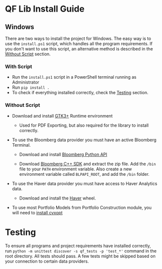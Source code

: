 # QF Lib Install Guide

## Windows

There are two ways to install the project for Windows. The easy way is to use the `install.ps1` script, which handles all the program requirements. If you don't want to use this script, an alternative method is described in the [Without Script](#without-script) section.

### With Script

* Run the `install.ps1` script in a PowerShell terminal running as Administrator
* Run `pip install .`
* To check if everything installed correctly, check the [Testing](#testing) section.

### Without Script

* Download and install [GTK3+](https://github.com/tschoonj/GTK-for-Windows-Runtime-Environment-Installer/releases/download/2017-11-15/gtk3-runtime-3.22.26-2017-11-15-ts-win64.exe) Runtime environment

  * Used for PDF Exporting, but also required for the library to install correctly.

* To use the Bloomberg data provider you must have an active Bloomberg Terminal.

  * Download and install [Bloomberg Python API](https://bloomberg.bintray.com/BLPAPI-Experimental-Generic/:blpapi-3.9.0b1.win-amd64-py3.5.msi)

  * Download [Bloomberg C++ SDK](https://software.tech.bloomberg/BLPAPI-Stable-Generic/blpapi_cpp_3.8.18.1-windows.zip) and extract the zip file. Add the `/bin` file to your `PATH` environment variable. Also create a new environment variable called `BLPAPI_ROOT`, and add the `/bin` folder.

* To use the Haver data provider you must have access to Haver Analytics data.

  * Download and install the [Haver](http://www.haver.com/python/haver/) wheel.

* To use most Portfolio Models from Portfolio Construction module, you will need to [install cvxopt](http://cvxopt.org/install/index.html#windows)

# Testing

To ensure all programs and project requirements have installed correctly, run `python -m unittest discover -s qf_tests -p 'test_*'` command in the root directory. All tests should pass. A few tests might be skipped based on your connection to certain data providers.

